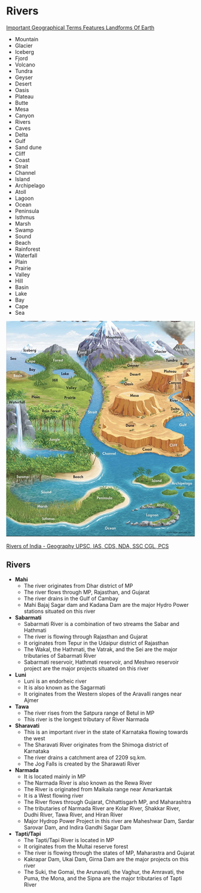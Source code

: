 # Rivers

[Important Geographical Terms Features Landforms Of Earth](https://youtu.be/8McizDCj6qE)

- Mountain
- Glacier
- Iceberg
- Fjord
- Volcano
- Tundra
- Geyser
- Desert
- Oasis
- Plateau
- Butte
- Mesa
- Canyon
- Rivers
- Caves
- Delta
- Gulf
- Sand dune
- Cliff
- Coast
- Strait
- Channel
- Island
- Archipelago
- Atoll
- Lagoon
- Ocean
- Peninsula
- Isthmus
- Marsh
- Swamp
- Sound
- Beach
- Rainforest
- Waterfall
- Plain
- Prairie
- Valley
- Hill
- Basin
- Lake
- Bay
- Cape
- Sea

![image](media/Rivers-image1.jpg)

[Rivers of India - Geography UPSC, IAS, CDS, NDA, SSC CGL, PCS](https://youtube.com/playlist?list=PL1vNLZF5gfwes_mQ3u4B8KLBUp0ezwjv6)

## Rivers

- **Mahi**
  - The river originates from Dhar district of MP
  - The river flows through MP, Rajasthan, and Gujarat
  - The river drains in the Gulf of Cambay
  - Mahi Bajaj Sagar dam and Kadana Dam are the major Hydro Power stations situated on this river
- **Sabarmati**
  - Sabarmati River is a combination of two streams the Sabar and Hathmati
  - The river is flowing through Rajasthan and Gujarat
  - It originates from Tepur in the Udaipur district of Rajasthan
  - The Wakal, the Hathmati, the Vatrak, and the Sei are the major tributaries of Sabarmati River
  - Sabarmati reservoir, Hathmati reservoir, and Meshwo reservoir project are the major projects situated on this river
- **Luni**
  - Luni is an endorheic river
  - It is also known as the Sagarmati
  - It originates from the Western slopes of the Aravalli ranges near Ajmer
- **Tawa**
  - The river rises from the Satpura range of Betul in MP
  - This river is the longest tributary of River Narmada
- **Sharavati**
  - This is an important river in the state of Karnataka flowing towards the west
  - The Sharavati River originates from the Shimoga district of Karnataka
  - The river drains a catchment area of 2209 sq.km.
  - The Jog Falls is created by the Sharawati River
- **Narmada**
  - It is located mainly in MP
  - The Narmada River is also known as the Rewa River
  - The River is originated from Maikala range near Amarkantak
  - It is a West flowing river
  - The River flows through Gujarat, Chhattisgarh MP, and Maharashtra
  - The tributaries of Narmada River are Kolar River, Shakkar River, Dudhi River, Tawa River, and Hiran River
  - Major Hydrop Power Project in this river are Maheshwar Dam, Sardar Sarovar Dam, and Indira Gandhi Sagar Dam
- **Tapti/Tapi**
  - The Tapti/Tapi River is located in MP
  - It originates from the Multai reserve forest
  - The river is flowing through the states of MP, Maharastra and Gujarat
  - Kakrapar Dam, Ukai Dam, Girna Dam are the major projects on this river
  - The Suki, the Gomai, the Arunavati, the Vaghur, the Amravati, the Puma, the Mona, and the Sipna are the major tributaries of Tapti River
